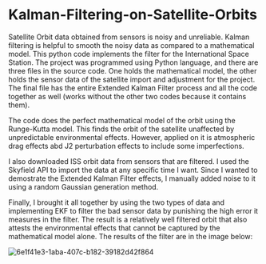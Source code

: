 # Kalman-Filtering-on-Satellite-Orbits
Satellite Orbit data obtained from sensors is noisy and unreliable. Kalman filtering is helpful to smooth the noisy data as compared to a mathematical model. This python code implements the filter for the International Space Station. The project was programmed using Python language, and there are three files in the source code. One holds the mathematical model, the other holds the sensor data of the satellite import and adjustment for the project. The final file has the entire Extended Kalman Filter process and all the code together as well (works without the other two codes because it contains them).

The code does the perfect mathematical model of the orbit using the Runge-Kutta model. This finds the orbit of the satellite unaffected by unpredictable environmental effects. However, applied on it is atmospheric drag effects abd J2 perturbation effects to include some imperfections.

I also downloaded ISS orbit data from sensors that are filtered. I used the Skyfield API to import the data at any specific time I want. Since I wanted to demostrate the Extended Kalman Filter effects, I manually added noise to it using a random Gaussian generation method. 

Finally, I brought it all together by using the two types of data and implementing EKF to filter the bad sensor data by punishing the high error it measures in the filter. The result is a relatively well filtered orbit that also attests the environmental effects that cannot be captured by the mathematical model alone. The results of the filter are in the image below:

![6e1f41e3-1aba-407c-b182-39182d42f864](https://github.com/user-attachments/assets/b9ebe52f-3c49-434f-a87f-7265dceff6f7)
